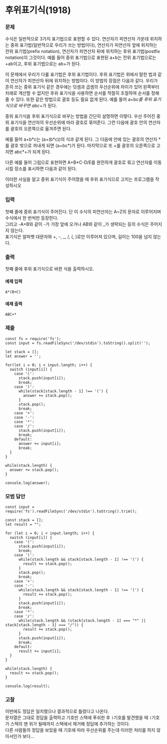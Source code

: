 # 후위표기식(1918)

### 문제

수식은 일반적으로 3가지 표기법으로 표현할 수 있다. 연산자가 피연산자 가운데 위치하는 중위 표기법(일반적으로 우리가 쓰는 방법이다), 연산자가 피연산자 앞에 위치하는 전위 표기법(prefix notation), 연산자가 피연산자 뒤에 위치하는 후위 표기법(postfix notation)이 그것이다. 예를 들어 중위 표기법으로 표현된 a+b는 전위 표기법으로는 +ab이고, 후위 표기법으로는 ab+가 된다.<br>

이 문제에서 우리가 다룰 표기법은 후위 표기법이다. 후위 표기법은 위에서 말한 법과 같이 연산자가 피연산자 뒤에 위치하는 방법이다. 이 방법의 장점은 다음과 같다. 우리가 흔히 쓰는 중위 표기식 같은 경우에는 덧셈과 곱셈의 우선순위에 차이가 있어 왼쪽부터 차례로 계산할 수 없지만 후위 표기식을 사용하면 순서를 적절히 조절하여 순서를 정해줄 수 있다. 또한 같은 방법으로 괄호 등도 필요 없게 된다. 예를 들어 a+b*c를 후위 표기식으로 바꾸면 abc*+가 된다.<br>

중위 표기식을 후위 표기식으로 바꾸는 방법을 간단히 설명하면 이렇다. 우선 주어진 중위 표기식을 연산자의 우선순위에 따라 괄호로 묶어준다. 그런 다음에 괄호 안의 연산자를 괄호의 오른쪽으로 옮겨주면 된다.<br>

예를 들어 a+b\*c는 (a+(b\*c))의 식과 같게 된다. 그 다음에 안에 있는 괄호의 연산자 \*를 괄호 밖으로 꺼내게 되면 (a+bc\*)가 된다. 마지막으로 또 +를 괄호의 오른쪽으로 고치면 abc\*+가 되게 된다.<br>

다른 예를 들어 그림으로 표현하면 A+B\*C-D/E를 완전하게 괄호로 묶고 연산자를 이동시킬 장소를 표시하면 다음과 같이 된다.<br>

이러한 사실을 알고 중위 표기식이 주어졌을 때 후위 표기식으로 고치는 프로그램을 작성하시오<br>

### 입력

첫째 줄에 중위 표기식이 주어진다. 단 이 수식의 피연산자는 A~Z의 문자로 이루어지며 수식에서 한 번씩만 등장한다.<br>
그리고 -A+B와 같이 -가 가장 앞에 오거나 AB와 같이 _가 생략되는 등의 수식은 주어지지 않는다.<br>
표기식은 알파벳 대문자와 +, -, _, /, (, )로만 이루어져 있으며, 길이는 100을 넘지 않는다.<br>

### 출력

첫째 줄에 후위 표기식으로 바뀐 식을 출력하시오.<br>

#### 예제 입력

```
A*(B+C)
```

#### 예제 출력

```
ABC+*
```

### 제출

```
const fs = require('fs');
const input = fs.readFileSync('/dev/stdin').toString().split('');

let stack = [];
let answer = '';

for(let i = 0; i < input.length; i++) {
  switch (input[i]) {
    case '(':
      stack.push(input[i]);
      break;
    case ')':
      while(stack[stack.length - 1] !== '(') {
        answer += stack.pop();
      }
      stack.pop();
      break;
    case '+':
    case '-':
    case '*':
    case '/':
      stack.push(input[i]);
      break;
    default:
      answer += input[i];
      break;
  }
}

while(stack.length) {
  answer += stack.pop();
}

console.log(answer);
```

### 모범 답안

```
const input = require('fs').readFileSync('/dev/stdin').toString().trim();

const stack = [];
let result = "";

for (let i = 0; i < input.length; i++) {
  switch (input[i]) {
    case '(':
      stack.push(input[i]);
      break;
    case ')':
      while(stack.length && stack[stack.length - 1] !== '(') {
        result += stack.pop();
      }
      stack.pop();
      break;
    case '+':
    case '-':
      while(stack.length && stack[stack.length - 1] !== '(') {
        result += stack.pop();
      }
      stack.push(input[i]);
      break;
    case '*':
    case '/':
      while(stack.length && (stack[stack.length - 1] === "*" || stack[stack.length - 1] === "/")) {
        result += stack.pop();
      }
      stack.push(input[i]);
      break;
    default:
      result += input[i];
  }
}

while(stack.length) {
  result += stack.pop();
}

console.log(result);
```

### 고찰

이번에도 정답은 일치했으나 결과적으로 틀렸다고 나온다.<br>
문자열은 그대로 정답을 출력하고 기호만 스택에 푸쉬한 후 `)`기호를 발견했을 때 `(`기호가 스택의 맨 위가 될때까지 스택에서 제거해 정답에 추가하는 것이다.<br>
다른 사람들의 정답을 보았을 때 기호에 따라 우선순위를 주는데 이러한 처리를 하지 않아서인가 보다...<br>
